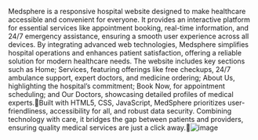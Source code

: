 Medsphere is a responsive hospital website designed to make healthcare accessible and convenient for everyone. It provides an interactive platform for essential services like appointment booking, real-time information, and 24/7 emergency assistance, ensuring a smooth user experience across all devices. By integrating advanced web technologies, Medsphere simplifies hospital operations and enhances patient satisfaction, offering a reliable solution for modern healthcare needs. The website includes key sections such as Home; Services, featuring offerings like free checkups, 24/7 ambulance support, expert doctors, and medicine ordering; About Us, highlighting the hospital’s commitment; Book Now, for appointment scheduling; and Our Doctors, showcasing detailed profiles of medical experts.Built with HTML5, CSS, JavaScript, MedSphere prioritizes user-friendliness, accessibility for all, and robust data security. Combining technology with care, it bridges the gap between patients and providers, ensuring quality medical services are just a click away.![image](https://github.com/user-attachments/assets/bc18383f-c830-4376-a2a3-900fe9732a2f)
